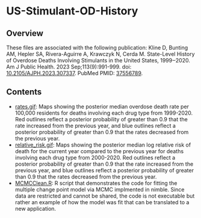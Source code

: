 # US-Stimulant-OD-History

## Overview

These files are associated with the following publication:
Kline D, Bunting AM, Hepler SA, Rivera-Aguirre A, Krawczyk N, Cerda M. State-Level History of Overdose Deaths Involving Stimulants in the United States, 1999‒2020. Am J Public Health. 2023 Sep;113(9):991-999. doi: [10.2105/AJPH.2023.307337](https://doi.org/10.2105/ajph.2023.307337). PubMed PMID: [37556789](https://pubmed.ncbi.nlm.nih.gov/37556789/).

## Contents

* [rates.gif](../main/rates.gif): Maps showing the posterior median overdose death rate per 100,000 residents for deaths involving each drug type from 1999-2020.  Red outlines reflect a posterior probability of greater than 0.9 that the rate increased from the previous year, and blue outlines reflect a posterior probability of greater than 0.9 that the rates decreased from the previous year.
* [relative_risk.gif](../main/relative_risk.gif): Maps showing the posterior median log relative risk of death for the current year compared to the previous year for deaths involving each drug type from 2000-2020.  Red outlines reflect a posterior probability of greater than 0.9 that the rate increased from the previous year, and blue outlines reflect a posterior probability of greater than 0.9 that the rates decreased from the previous year.
* [MCMCClean.R](../main/MCMCClean.R): R script that demonstrates the code for fitting the multiple change point model via MCMC implmented in nimble. Since data are restricted and cannot be shared, the code is not executable but rather an example of how the model was fit that can be translated to a new application.

